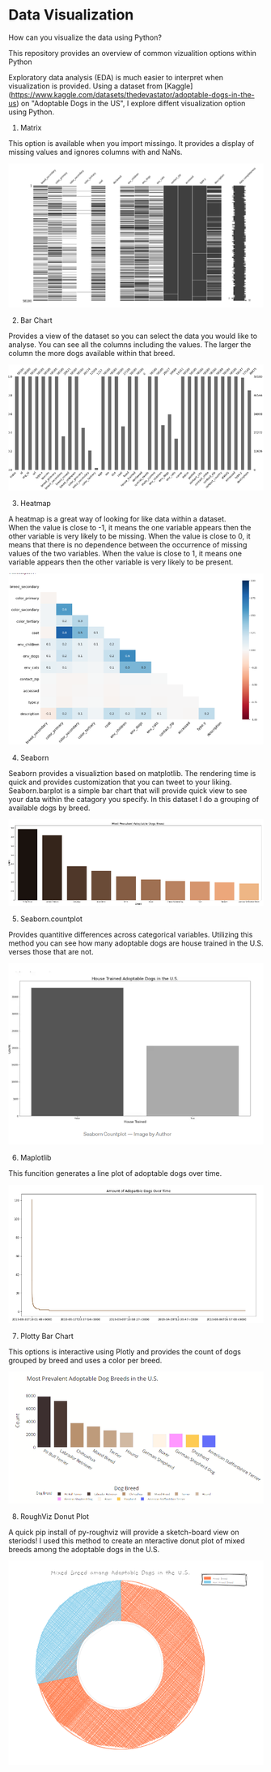 # Data Visualization

How can you visualize the data using Python?

This repository provides an overview of common vizualition options within Python

Exploratory data analysis (EDA) is much easier to interpret when visualization is provided.  Using a dataset from [Kaggle] (https://www.kaggle.com/datasets/thedevastator/adoptable-dogs-in-the-us) on "Adoptable Dogs in the US", I explore diffent visualization option using Python.

1. Matrix

This option is available when you import missingo. It provides a display of missing values and ignores columns with and NaNs. 

![grayscale](Images/grayscale.png)

2. Bar Chart

Provides a view of the dataset so you can select the data you would like to analyse.  You can see all the columns including the values.  The larger the column the more dogs available within that breed.

![barchart](Images/barchart.png)

3. Heatmap

A heatmap is a great way of looking for like data within a dataset.  
    When the value is close to -1, it means the one variable appears then the other variable is very likely to be missing.
    When the value is close to 0, it means that there is no dependence between the occurrence of missing values of the two variables.
    When the value is close to 1, it means one variable appears then the other variable is very likely to be present.

![heatmap](Images/heatmap.png)

4. Seaborn

Seaborn provides a visualiztion based on matplotlib.  The rendering time is quick and provides customization that you can tweet to your liking. Seaborn.barplot is a simple bar chart that will provide quick view to see your data within the catagory you specify.  In this dataset I do a grouping of available dogs by breed.

![barcolor](Images/barcolor.png)

5. Seaborn.countplot

Provides quantitive differences across categorical variables. Utilizing this method you can see how many adoptable dogs are house trained in the U.S. verses those that are not.

![seaborncountplot](Images/seaborncountplot.png)

6. Maplotlib

This funcition generates a line plot of adoptable dogs over time.

![lineplot](Images/lineplot.png)

7. Plotty Bar Chart

This options is interactive using Plotly and provides the count of dogs grouped by breed and uses a color per breed.

![barcolor2](Images/barcolor2.png)

8. RoughViz Donut Plot

A quick pip install of py-roughviz will provide a sketch-board view on steriods!  I used this method to create an nteractive donut plot of mixed breeds among the adoptable dogs in the U.S.

![donut](Images/donut.png)


